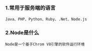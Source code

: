 ### 1.常用于服务端的语言
    Java、PHP、Python、Ruby、.Net、Node.js
### 2.Node是什么
    Node是一个基于Chrom V8引擎的软件运行环境


